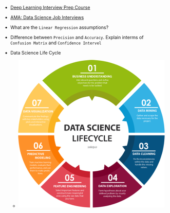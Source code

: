 -   [Deep Learning Interview Prep Course](https://www.youtube.com/watch?v=BAregq0sdyY)
-   [AMA: Data Science Job Interviews](https://www.youtube.com/watch?v=dy03qjlML1s)

-   What are the `Linear Regression` assumptions?

-   Difference between `Precision` and `Accuracy`. Explain interms of `Confusion Matrix` and `Confidence Intervel`

-   Data Science Life Cycle
    -   ![Data Science Life Cycle](/assets/ds/data_science_life_cycle.png)
